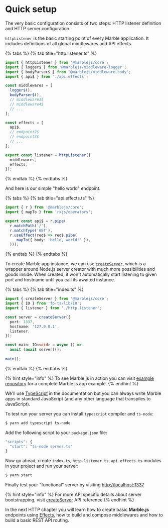 # Quick setup

The very basic configuration consists of two steps: HTTP listener definition and HTTP server configuration.

`httpListener` is the basic starting point of every Marble application. It includes definitions of all global middlewares and API effects.

{% tabs %}
{% tab title="http.listener.ts" %}
```typescript
import { httpListener } from '@marblejs/core';
import { logger$ } from '@marblejs/middleware-logger';
import { bodyParser$ } from '@marblejs/middleware-body';
import { api$ } from './api.effects';

const middlewares = [
  logger$(),
  bodyParser$(),
  // middleware3$
  // middleware4$
  // ...
];

const effects = [
  api$,
  // endpoint2$
  // endpoint3$
  // ...
];

export const listener = httpListener({
  middlewares,
  effects,
});
```
{% endtab %}
{% endtabs %}

And here is our simple "hello world" endpoint.

{% tabs %}
{% tab title="api.effects.ts" %}
```typescript
import { r } from '@marblejs/core';
import { mapTo } from 'rxjs/operators';

export const api$ = r.pipe(
  r.matchPath('/'),
  r.matchType('GET'),
  r.useEffect(req$ => req$.pipe(
     mapTo({ body: 'Hello, world!' }),
  )));
```
{% endtab %}
{% endtabs %}

To create Marble app instance, we can use [`createServer`](../other/api-reference/core/createserver.md), which is a wrapper around Node.js server creator with much more possibilities and goods inside. When created, it won't automatically start listening to given port and hostname until you call its awaited instance.

{% tabs %}
{% tab title="index.ts" %}
```typescript
import { createServer } from '@marblejs/core';
import { IO } from 'fp-ts/lib/IO';
import { listener } from './http.listener';

const server = createServer({
  port: 1337,
  hostname: '127.0.0.1',
  listener,
});

const main: IO<void> = async () =>
  await (await server)();
  
main();
```
{% endtab %}
{% endtabs %}

{% hint style="info" %}
To see Marble.js in action you can visit [example repository](https://github.com/marblejs/example) for a complete Marble.js app example.
{% endhint %}

We'll use [TypeScript](https://www.typescriptlang.org/) in the documentation but you can always write Marble apps in standard JavaScript \(and any other language that transpiles to JavaScript\).

To test run your server you can install `typescript` compiler and `ts-node`:

```bash
$ yarn add typescript ts-node
```

Add the following script to your `package.json` file:

```javascript
"scripts": {
  "start": "ts-node server.ts"
}
```

Now go ahead, create `index.ts`, `http.listener.ts`, `api.effects.ts` modules in your project and run your server:

```bash
$ yarn start
```

Finally test your "functional" server by visiting [http://localhost:1337]()

{% hint style="info" %}
For more API specific details about server bootstrapping, visit [createServer](../other/api-reference/core/createserver.md) API reference
{% endhint %}

In the next HTTP chapter you will learn how to create basic **Marble.js** endpoints using [Effects](), how to build and compose middlewares and how to build a basic REST API routing.

